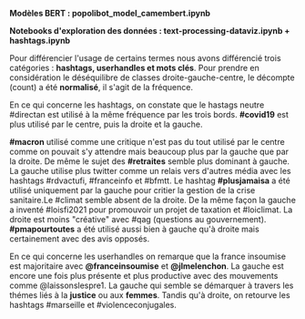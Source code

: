 **Modèles BERT : popolibot_model_camembert.ipynb**

**Notebooks d'exploration des données : text-processing-dataviz.ipynb + hashtags.ipynb**

Pour différencier l'usage de certains termes nous avons différencié trois catégories : **hashtags, userhandles et mots clés**. Pour prendre en considération le déséquilibre de classes droite-gauche-centre, le décompte (count) a été **normalisé**, il s'agit de la fréquence.

En ce qui concerne les hashtags, on constate que le hastags neutre #directan est utilisé à la même fréquence par les trois bords. **#covid19** est plus utilisé par le centre, puis la droite et la gauche.

**#macron** utilisé comme une critique n'est pas du tout utilisé par le centre comme on pouvait s'y attendre mais beaucoup plus par la gauche que par la droite. De même le sujet des **#retraites** semble plus dominant à gauche.
La gauche utilise plus twitter comme un relais vers d'autres média avec les hashtags #rdvactufi, #franceinfo et #bfmtt. Le hashtag **#plusjamaisa** a été utilisé uniquement par la gauche pour critier la gestion de la crise sanitaire.Le #climat semble absent de la droite. De la même façon la gauche a inventé #loisfi2021 pour promouvoir un projet de taxation et #loiclimat. La droite est moins "créative" avec #qag (questions au gouvernement). **#pmapourtoutes** a été utilisé aussi bien à gauche qu'à droite mais certainement avec des avis opposés.

En ce qui concerne les userhandles on remarque que la france insoumise est majoritaire avec **@franceinsoumise** et **@jlmelenchon**. La gauche est encore une fois plus présente et plus productive avec des mouvements comme @laissonslespre1. La gauche qui semble se démarquer à travers les thémes liés à la **justice** ou aux **femmes**. Tandis qu'à droite, on retourve les hashtags #marseille et #violenceconjugales.

